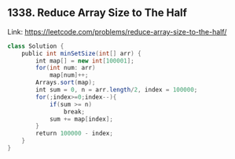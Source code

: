 ## 1338. Reduce Array Size to The Half
Link: https://leetcode.com/problems/reduce-array-size-to-the-half/

```java
class Solution {
    public int minSetSize(int[] arr) {
        int map[] = new int[100001];
        for(int num: arr)
            map[num]++;
        Arrays.sort(map);
        int sum = 0, n = arr.length/2, index = 100000;
        for(;index>=0;index--){
            if(sum >= n)
                break;
            sum += map[index];
        }
        return 100000 - index;
    }
}
```
